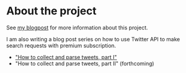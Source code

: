 # About the project

See [my blogpost](https://asakomikami.com/2019/04/03/introduce-pizza-to-the-polls/) for more information about this project. 

I am also writing a blog post series on how to use Twitter API to make search requests with premium subscription. 

- ["How to collect and parse tweets, part I"](https://asakomikami.com/2019/05/29/webscraping-twitter-part1/)
- "How to collect and parse tweets, part II" (forthcoming)

